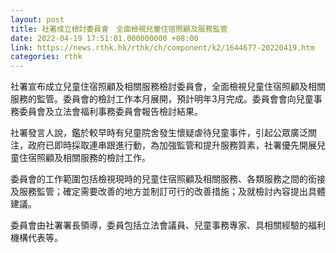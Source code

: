 ```yaml
---
layout: post
title: 社署成立檢討委員會　全面檢視兒童住宿照顧及服務監管
date: 2022-04-19 17:51:01.000000000 +08:00
link: https://news.rthk.hk/rthk/ch/component/k2/1644677-20220419.htm
categories: rthk
---
```


社署宣布成立兒童住宿照顧及相關服務檢討委員會，全面檢視兒童住宿照顧及相關服務的監管。委員會的檢討工作本月展開，預計明年3月完成。委員會會向兒童事務委員會及立法會福利事務委員會報告檢討結果。

社署發言人說，鑑於較早時有兒童院舍發生懷疑虐待兒童事件，引起公眾廣泛關注，政府已即時採取連串跟進行動，為加強監管和提升服務質素，社署優先開展兒童住宿照顧及相關服務的檢討工作。

委員會的工作範圍包括檢視現時的兒童住宿照顧及相關服務、各類服務之間的銜接及服務監管；確定需要改善的地方並制訂可行的改善措施；及就檢討內容提出具體建議。

委員會由社署署長領導，委員包括立法會議員、兒童事務專家、具相關經驗的福利機構代表等。
